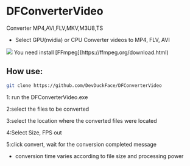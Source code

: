 # DFConverterVideo
 Converter MP4,AVI,FLV,MKV,M3U8,TS
 * Select GPU(nvidia) or CPU
 Converter videos to MP4, FLV, AVI
<img src="DFConverterVideo/Screenshot_2.png">
You need install [FFmpeg](https://ffmpeg.org/download.html)

## How use:

```bash
git clone https://github.com/DevDuckFace/DFConverterVideo
```

1: run the DFConverterVideo.exe 

2:select the files to be converted

3:select the location where the converted files were located

4:Select Size, FPS out

5:click convert, wait for the conversion completed message

* conversion time varies according to file size and processing power
